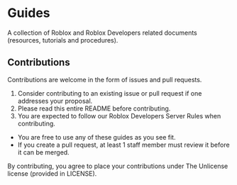 # Guides
A collection of Roblox and Roblox Developers related documents (resources, tutorials and procedures).

## Contributions
Contributions are welcome in the form of issues and pull requests.

1. Consider contributing to an existing issue or pull request if one addresses your proposal.
2. Please read this entire README before contributing.
3. You are expected to follow our Roblox Developers Server Rules when contributing.


- You are free to use any of these guides as you see fit.
- If you create a pull request, at least 1 staff member must review it before it can be merged.

By contributing, you agree to place your contributions under The Unlicense license (provided in LICENSE).
